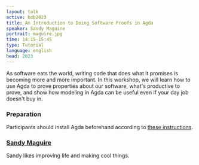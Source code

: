 ```yaml
---
layout: talk
active: bob2023
title: An Introduction to Doing Software Proofs in Agda
speaker: Sandy Maguire
portrait: maguire.jpg
time: 14:15-15:45
type: Tutorial
language: english
head: 2023
---
```


As software eats the world, writing code that does what it promises is
becoming more and more important. In this workshop, we will learn how
to use Agda to prove properties about our software, what's productive
to prove, and show how modeling in Agda can be useful even if your day
job doesn't buy in.

### Preparation

Participants should install Agda beforehand according to 
[these instructions](https://github.com/isovector/talks/blob/master/agda/setup.md).

### [Sandy Maguire](https://reasonablypolymorphic.com/)

Sandy likes improving life and making cool things.
